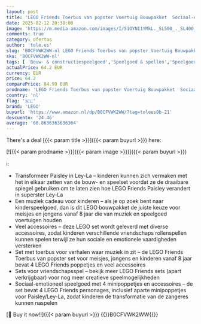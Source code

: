 ```yaml
---
layout: post
title: 'LEGO Friends Toerbus van popster Voertuig Bouwpakket  Sociaal-emotioneel Speelgoed met Bus en 4 Poppetjes  Cadeau voor Kinderen  Meisjes en Jongens van 8 jaar en ouder 42619'
date: 2025-02-12 20:38:00
image: 'https://m.media-amazon.com/images/I/51OYNI1YMkL._SL500_._SL400_.jpg'
comments: true
category: ofertas
author: 'tole.es'
slug: 'B0CFVWK2WW-nl LEGO Friends Toerbus van popster Voertuig Bouwpakket...'
sku: 'B0CFVWK2WW-nl'
tags: [ 'Bouw- & constructiespeelgoed','Speelgoed & spellen','Speelgoedbouwsets','lego','🇳🇱', ]
actualPrice: 64.2 EUR
currency: EUR
price: 64.2
comparePrice: 84.99 EUR
prodname: 'LEGO Friends Toerbus van popster Voertuig Bouwpakket  Sociaal-emotioneel Speelgoed met Bus en 4 Poppetjes  Cadeau voor Kinderen  Meisjes en Jongens van 8 jaar en ouder 42619'
country: 'nl'
flag: '🇳🇱'
brand: 'LEGO'
buyurl: 'https://www.amazon.nl/dp/B0CFVWK2WW/?tag=tolees0b-21'
descuento: '24.46'
average: '60.8636363636364'
---
```


There's a deal [{{< param title >}}]({{< param buyurl >}})  here:

[![{{< param prodname >}}]({{< param image >}})]({{< param buyurl >}})

ℹ️:

- Transformeer Paisley in Ley-La – kinderen kunnen zich vermaken met het in elkaar zetten van de bouw- en speelset voordat ze de draaibare spiegel gebruiken om te laten zien hoe LEGO Friends Paisley verandert in superster Ley-La
- Een muziek cadeau voor kinderen – als je op zoek bent naar kinderspeelgoed, dan is dit LEGO bouwpakket de juiste keuze voor meisjes en jongens vanaf 8 jaar die van muziek en speelgoed voertuigen houden
- Veel accessoires – deze LEGO set wordt geleverd met diverse accessoires, zodat kinderen verschillende vriendschaps rollenspellen kunnen spelen terwijl ze hun sociale en emotionele vaardigheden versterken
- Set met toerbus voor verhalen waar muziek in zit – de LEGO Friends Toerbus van popster set voor meisjes, jongens en kinderen vanaf 8 jaar bevat 4 LEGO Friends poppetjes en veel accessoires
- Sets voor vriendschapsspel – bekijk meer LEGO Friends sets (apart verkrijgbaar) voor nog meer creatieve speelmogelijkheden
- Sociaal-emotioneel speelgoed met 4 minipoppetjes en accessoires – de set bevat 4 LEGO Friends personages, inclusief aparte minipoppetjes voor Paisley/Ley-La, zodat kinderen de transformatie van de zangeres kunnen naspelen

[🛒 Buy it now!!]({{< param buyurl >}})
{{<world>}}B0CFVWK2WW{{</world>}}
